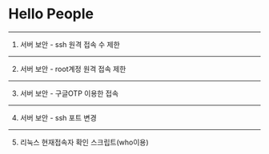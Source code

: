 # Hello People
***
1. 서버 보안 - ssh 원격 접속 수 제한
***
2. 서버 보안 - root계정 원격 접속 제한
***
3. 서버 보안 - 구글OTP 이용한 접속 
***
4. 서버 보안 - ssh 포트 변경
***
5. 리눅스 현재접속자 확인 스크립트(who이용)
